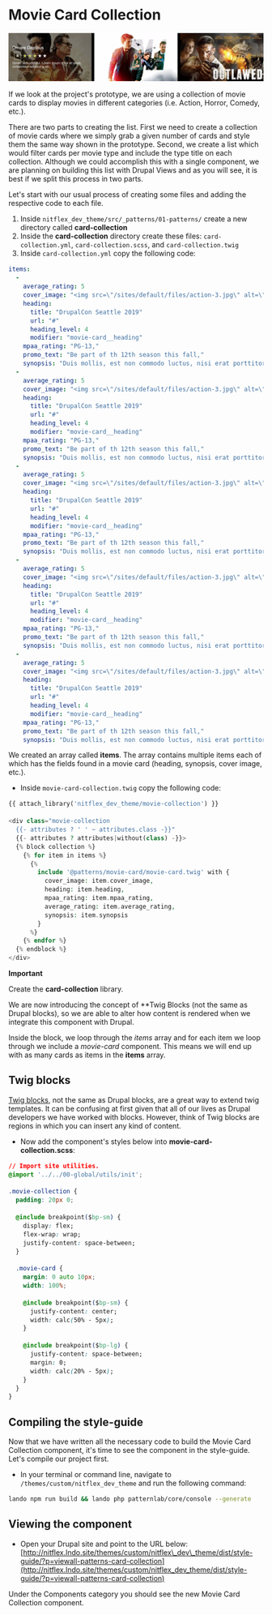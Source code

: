 # Movie Card Collection

![Card Collection screenshot](../../.gitbook/assets/card-collection%20%281%29.png)

If we look at the project's prototype, we are using a collection of movie cards to display movies in different categories \(i.e. Action, Horror, Comedy, etc.\).

There are two parts to creating the list. First we need to create a collection of movie cards where we simply grab a given number of cards and style them the same way shown in the prototype. Second, we create a list which would filter cards per movie type and include the type title on each collection. Although we could accomplish this with a single component, we are planning on building this list with Drupal Views and as you will see, it is best if we split this process in two parts.

Let's start with our usual process of creating some files and adding the respective code to each file.

1. Inside `nitflex_dev_theme/src/_patterns/01-patterns/` create a new directory called **card-collection**
2. Inside the **card-collection** directory create these files: `card-collection.yml`, `card-collection.scss`, and `card-collection.twig`
3. Inside `card-collection.yml` copy the following code:

```yaml
items:
  -
    average_rating: 5
    cover_image: "<img src=\"/sites/default/files/action-3.jpg\" alt=\"Alt text\" />"
    heading:
      title: "DrupalCon Seattle 2019"
      url: "#"
      heading_level: 4
      modifier: "movie-card__heading"
    mpaa_rating: "PG-13,"
    promo_text: "Be part of th 12th season this fall,"
    synopsis: "Duis mollis, est non commodo luctus, nisi erat porttitor ligula, eget lacinia odio sem nec elit."
  -
    average_rating: 5
    cover_image: "<img src=\"/sites/default/files/action-3.jpg\" alt=\"Alt text\" />"
    heading:
      title: "DrupalCon Seattle 2019"
      url: "#"
      heading_level: 4
      modifier: "movie-card__heading"
    mpaa_rating: "PG-13,"
    promo_text: "Be part of th 12th season this fall,"
    synopsis: "Duis mollis, est non commodo luctus, nisi erat porttitor ligula, eget lacinia odio sem nec elit."
  -
    average_rating: 5
    cover_image: "<img src=\"/sites/default/files/action-3.jpg\" alt=\"Alt text\" />"
    heading:
      title: "DrupalCon Seattle 2019"
      url: "#"
      heading_level: 4
      modifier: "movie-card__heading"
    mpaa_rating: "PG-13,"
    promo_text: "Be part of th 12th season this fall,"
    synopsis: "Duis mollis, est non commodo luctus, nisi erat porttitor ligula, eget lacinia odio sem nec elit."
  -
    average_rating: 5
    cover_image: "<img src=\"/sites/default/files/action-3.jpg\" alt=\"Alt text\" />"
    heading:
      title: "DrupalCon Seattle 2019"
      url: "#"
      heading_level: 4
      modifier: "movie-card__heading"
    mpaa_rating: "PG-13,"
    promo_text: "Be part of th 12th season this fall,"
    synopsis: "Duis mollis, est non commodo luctus, nisi erat porttitor ligula, eget lacinia odio sem nec elit."
  -
    average_rating: 5
    cover_image: "<img src=\"/sites/default/files/action-3.jpg\" alt=\"Alt text\" />"
    heading:
      title: "DrupalCon Seattle 2019"
      url: "#"
      heading_level: 4
      modifier: "movie-card__heading"
    mpaa_rating: "PG-13,"
    promo_text: "Be part of th 12th season this fall,"
    synopsis: "Duis mollis, est non commodo luctus, nisi erat porttitor ligula, eget lacinia odio sem nec elit."

```

We created an array called **items**. The array contains multiple items each of which has the fields found in a movie card \(heading, synopsis, cover image, etc.\).

* Inside `movie-card-collection.twig` copy the following code:

```php
{{ attach_library('nitflex_dev_theme/movie-collection') }}

<div class="movie-collection
  {{- attributes ? ' ' ~ attributes.class -}}"
  {{- attributes ? attributes|without(class) -}}>
  {% block collection %}
    {% for item in items %}
      {%
        include '@patterns/movie-card/movie-card.twig' with {
          cover_image: item.cover_image,
          heading: item.heading,
          mpaa_rating: item.mpaa_rating,
          average_rating: item.average_rating,
          synopsis: item.synopsis
        }
      %}
    {% endfor %}
  {% endblock %}
</div>
```

**Important**

Create the **card-collection** library.

We are now introducing the concept of \*\*Twig Blocks \(not the same as Drupal blocks\), so we are able to alter how content is rendered when we integrate this component with Drupal.

Inside the block, we loop through the _items_ array and for each item we loop through we include a _movie-card_ component. This means we will end up with as many cards as items in the **items** array.

## Twig blocks

[Twig blocks](https://twig.symfony.com/doc/2.x/tags/block.html), not the same as Drupal blocks, are a great way to extend twig templates. It can be confusing at first given that all of our lives as Drupal developers we have worked with blocks. However, think of Twig blocks are regions in which you can insert any kind of content.

* Now add the component's styles below into **movie-card-collection.scss**:

```css
// Import site utilities.
@import '../../00-global/utils/init';

.movie-collection {
  padding: 20px 0;

  @include breakpoint($bp-sm) {
    display: flex;
    flex-wrap: wrap;
    justify-content: space-between;
  }

  .movie-card {
    margin: 0 auto 10px;
    width: 100%;

    @include breakpoint($bp-sm) {
      justify-content: center;
      width: calc(50% - 5px);
    }

    @include breakpoint($bp-lg) {
      justify-content: space-between;
      margin: 0;
      width: calc(20% - 5px);
    }
  }
}
```

## Compiling the style-guide      <a id="compiling-the-style-guide"></a>

Now that we have written all the necessary code to build the Movie Card Collection component, it's time to see the component in the style-guide. Let's compile our project first.

* In your terminal or command line, navigate to `/themes/custom/nitflex_dev_theme` and run the following command:

```bash
lando npm run build && lando php patternlab/core/console --generate
```

## Viewing the component  <a id="viewing-the-component"></a>

* Open your Drupal site and point to the URL below: [http://nitflex.lndo.site/themes/custom/nitflex\_dev\_theme/dist/style-guide/?p=viewall-patterns-card-collection](http://nitflex.lndo.site/themes/custom/nitflex_dev_theme/dist/style-guide/?p=viewall-patterns-card-collection)

Under the Components category you should see the new Movie Card Collection component.

